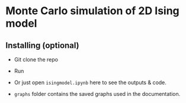 # Monte Carlo simulation of 2D Ising model
## Installing (optional)

* Git clone the repo 
* Run

* Or just open `isingmodel.ipynb` here to see the outputs & code. 
* `graphs` folder contains the saved graphs used in the documentation. 


